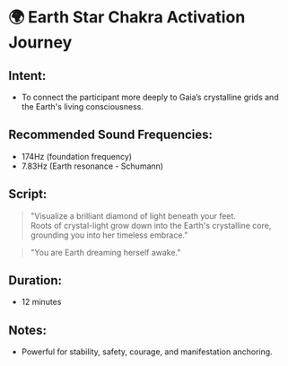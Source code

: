 # 🌍 Earth Star Chakra Activation Journey

## Intent:
- To connect the participant more deeply to Gaia’s crystalline grids and the Earth's living consciousness.

## Recommended Sound Frequencies:
- 174Hz (foundation frequency)
- 7.83Hz (Earth resonance - Schumann)

## Script:
> "Visualize a brilliant diamond of light beneath your feet.  
> Roots of crystal-light grow down into the Earth's crystalline core, grounding you into her timeless embrace."

> "You are Earth dreaming herself awake."

## Duration:
- 12 minutes

## Notes:
- Powerful for stability, safety, courage, and manifestation anchoring.
